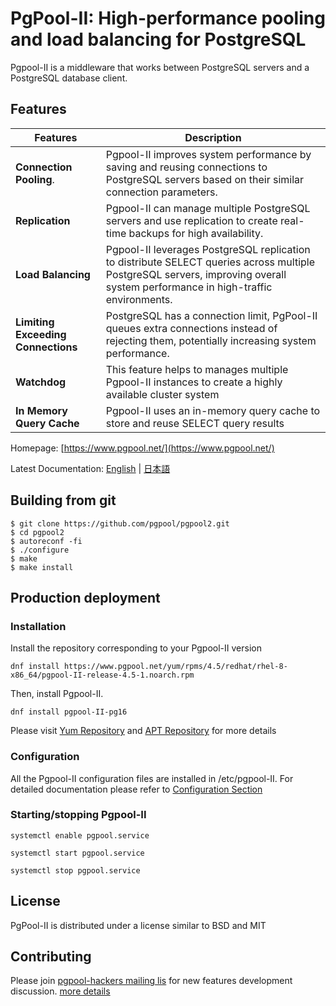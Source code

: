 # PgPool-II: High-performance pooling and load balancing for PostgreSQL

Pgpool-II is a middleware that works between PostgreSQL servers and a PostgreSQL database client.

## Features

|    Features              |Description                               |
|--------------------------|---------------------------------------|
|**Connection Pooling**.   |Pgpool-II improves system performance by saving and reusing connections to PostgreSQL servers based on their similar connection parameters.|
|**Replication**           |Pgpool-II can manage multiple PostgreSQL servers and use replication to create real-time backups for high availability.|
|**Load Balancing**        |Pgpool-II leverages PostgreSQL replication to distribute SELECT queries across multiple PostgreSQL servers, improving overall system performance in high-traffic environments.|
|**Limiting Exceeding Connections**         |PostgreSQL has a connection limit, PgPool-II queues extra connections instead of rejecting them, potentially increasing system performance.|
|**Watchdog**              |This feature helps to manages multiple Pgpool-II instances to create a highly available cluster system|
|**In Memory Query Cache** |Pgpool-II uses an in-memory query cache to store and reuse SELECT query results|

Homepage: [https://www.pgpool.net/](https://www.pgpool.net/)

Latest Documentation: [English](https://www.pgpool.net/docs/latest/en/html/index.html) | [日本語](https://www.pgpool.net/docs/latest/ja/html/index.html)

## Building from git

```
$ git clone https://github.com/pgpool/pgpool2.git
$ cd pgpool2
$ autoreconf -fi
$ ./configure
$ make
$ make install
```

## Production deployment

### Installation
Install the repository corresponding to your Pgpool-II version
```
dnf install https://www.pgpool.net/yum/rpms/4.5/redhat/rhel-8-x86_64/pgpool-II-release-4.5-1.noarch.rpm
```
Then, install Pgpool-II.
```
dnf install pgpool-II-pg16
```
Please visit [Yum Repository](https://www.pgpool.net/mediawiki/index.php/Yum_Repository) and [APT Repository](https://www.pgpool.net/mediawiki/index.php/Apt_Repository) for more details

###  Configuration
All the Pgpool-II configuration files are installed in /etc/pgpool-II. For detailed documentation please refer to [Configuration Section](https://www.pgpool.net/docs/latest/en/html/configuring-pgpool.html)

###  Starting/stopping Pgpool-II
```
systemctl enable pgpool.service
```
```
systemctl start pgpool.service
```
```
systemctl stop pgpool.service
```
## License
PgPool-II is distributed under a license similar to BSD and MIT

## Contributing
Please join [pgpool-hackers mailing lis](https://www.pgpool.net/mailman/listinfo/pgpool-hackers) for new features development discussion. [more details](https://www.pgpool.net/mediawiki/index.php/Development)
